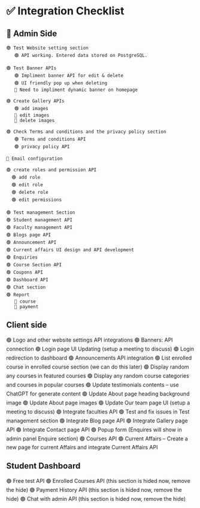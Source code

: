 # ✅ Integration Checklist

## 🔧 Admin Side

    🟢 Test Website setting section  
       🟢 API working. Entered data stored on PostgreSQL.

    🟢 Test Banner APIs  
       🟢 Impliment banner API for edit & delete
       🟢 UI friendly pop up when deleting
       🔴 Need to impliment dynamic banner on homepage

    🟢 Create Gallery APIs
       🟢 add images
       🔴 edit images
       🔴 delete images

    🟢 Check Terms and conditions and the privacy policy section
       🟢 Terms and conditions API
       🟢 privacy policy API

    🔴 Email configuration
    
    🟢 create roles and permission API
      🟢 add role
      🟢 edit role
      🟢 delete role
      🟢 edit permissions

    🟢 Test management Section
    🟢 Student management API
    🟢 Faculty management API
    🟢 Blogs page API
    🟢 Announcement API
    🟢 Current affairs UI design and API development
    🟢 Enquiries
    🟢 Course Section API
    🟢 Coupons API
    🟢 Dashboard API
    🟢 Chat section
    🟢 Report
       🔴 course
       🔴 payment

## Client side
   🟢 Logo and other website settings API integrations
   🟢 Banners: API connection
   🟢 Login page UI Updating (setup a meeting to discuss)
   🟢 Login redirection to dashboard
   🟢 Announcements API integration
   🟢 List enrolled course in enrolled course section (we can do this later)
   🟢 Display random any courses in featured courses
   🟢 Display any random course categories and courses in popular courses
   🟢 Update testimonials contents – use ChatGPT for generate content
   🟢 Update About page heading background image
   🟢 Update About page images
   🟢 Update Our team page UI (setup a meeting to discuss)
   🟢 Integrate faculties API
   🟢 Test and fix issues in Test management section
   🟢 Integrate Blog page API
   🟢 Integrate Gallery page API
   🟢 Integrate Contact page API
   🟢 Popup form (Enquires will show in admin panel Enquire section)
   🟢 Courses API
   🟢 Current Affairs – Create a new page for current Affairs and integrate Current Affairs API

## Student Dashboard
   🟢 Free test API
   🟢 Enrolled Courses API (this section is hided now, remove the hide)
   🟢 Payment History API (this section is hided now, remove the hide)
   🟢 Chat with admin API (this section is hided now, remove the hide)





        




